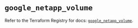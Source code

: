 # `google_netapp_volume`

Refer to the Terraform Registry for docs: [`google_netapp_volume`](https://registry.terraform.io/providers/hashicorp/google-beta/6.14.1/docs/resources/google_netapp_volume).
